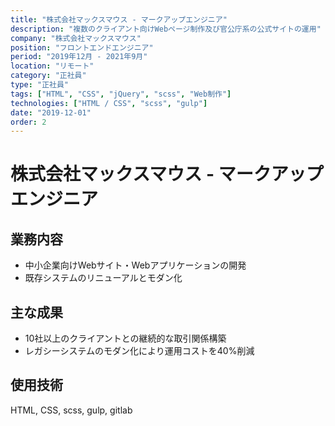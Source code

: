 ```yaml
---
title: "株式会社マックスマウス - マークアップエンジニア"
description: "複数のクライアント向けWebページ制作及び官公庁系の公式サイトの運用"
company: "株式会社マックスマウス"
position: "フロントエンドエンジニア"
period: "2019年12月 - 2021年9月"
location: "リモート"
category: "正社員"
type: "正社員"
tags: ["HTML", "CSS", "jQuery", "scss", "Web制作"]
technologies: ["HTML / CSS", "scss", "gulp"]
date: "2019-12-01"
order: 2
---
```


# 株式会社マックスマウス - マークアップエンジニア

## 業務内容

- 中小企業向けWebサイト・Webアプリケーションの開発
- 既存システムのリニューアルとモダン化

## 主な成果

- 10社以上のクライアントとの継続的な取引関係構築
- レガシーシステムのモダン化により運用コストを40%削減

## 使用技術

HTML, CSS, scss, gulp, gitlab